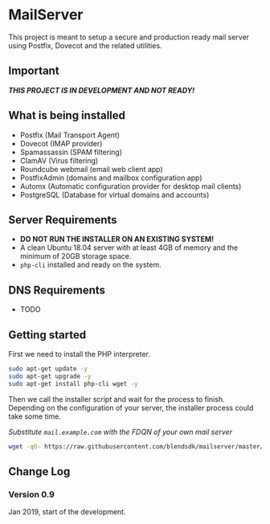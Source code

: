 # MailServer

This project is meant to setup a secure and production ready mail server
using Postfix, Dovecot and the related utilities.

## Important

**_THIS PROJECT IS IN DEVELOPMENT AND NOT READY!_**

## What is being installed

- Postfix (Mail Transport Agent)
- Dovecot (IMAP provider)
- Spamassassin (SPAM filtering)
- ClamAV (Virus filtering)
- Roundcube webmail (email web client app)
- PostfixAdmin (domains and mailbox configuration app)
- Automx (Automatic configuration provider for desktop mail clients)
- PostgreSQL (Database for virtual domains and accounts)

## Server Requirements

- **DO NOT RUN THE INSTALLER ON AN EXISTING SYSTEM!**
- A clean Ubuntu 18.04 server with at least 4GB of memory and the minimum of 20GB storage space.
- `php-cli` installed and ready on the system.

## DNS Requirements

- TODO

## Getting started

First we need to install the PHP interpreter.

```sh
sudo apt-get update -y
sudo apt-get upgrade -y
sudo apt-get install php-cli wget -y
```

Then we call the installer script and wait for the process to finish.
Depending on the configuration of your server, the installer process
could take some time.

_Substitute `mail.example.com` with the FDQN of your own mail server_

```sh
wget -qO- https://raw.githubusercontent.com/blendsdk/mailserver/master/install.php | sudo php mail.example.com
```

## Change Log

### Version 0.9

Jan 2019, start of the development.
